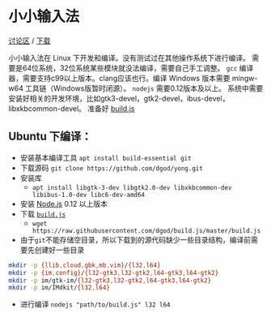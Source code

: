 # 小小输入法

[讨论区](http://yong.dgod.net/) / [下载](http://yongim.ys168.com/)

小小输入法在 Linux 下开发和编译。没有测试过在其他操作系统下进行编译。
需要是64位系统，32位系统某些模块就没法编译，需要自己手工调整。
`gcc` 编译器，需要支持c99以上版本。clang应该也行。编译 Windows 版本需要 mingw-w64 工具链（Windows版暂时闭源）。
`nodejs` 需要0.12版本及以上。
系统中需要安装好相关的开发环境，比如gtk3-devel，gtk2-devel，ibus-devel，libxkbcommon-devel。
准备好 [build.js](https://github.com/dgod/build.js)

## Ubuntu 下编译：

- 安装基本编译工具 `apt install build-essential git`
- 下载源码 `git clone https://github.com/dgod/yong.git`
- 安装库
  - `apt install libgtk-3-dev libgtk2.0-dev libxkbcommon-dev libibus-1.0-dev libc6-dev-amd64`
- 安装 [Node.js](https://nodejs.org/en/download/package-manager/) 0.12 以上版本
- 下载 [`build.js`](https://raw.githubusercontent.com/dgod/build.js/master/build.js)
  - `wget https://raw.githubusercontent.com/dgod/build.js/master/build.js`
- 由于`git`不能存储空目录，所以下载到的源代码缺少一些目录结构，编译前需要先创建好一些目录
```sh
mkdir -p {llib,cloud,gbk,mb,vim}/{l32,l64}
mkdir -p {im,config}/{l32-gtk3,l32-gtk2,l64-gtk3,l64-gtk2}
mkdir -p im/gtk-im/{l32-gtk3,l32-gtk2,l64-gtk3,l64-gtk2}
mkdir -p im/IMdkit/{l32,l64} 
```
- 进行编译 `nodejs "path/to/build.js" l32 l64`
